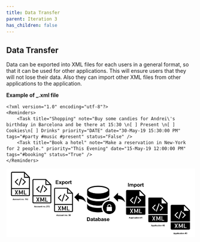 ```yaml
---
title: Data Transfer
parent: Iteration 3
has_children: false
---
```


## Data Transfer
Data can be exported into XML files for each users in a general format, so that it can be used for other applications. This will ensure users that they will not lose their data. Also they can import other XML files from other applications to the application.

**Example of _.xml file**
```
<?xml version="1.0" encoding="utf-8"?>
<Reminders>
	<Task title="Shopping" note="Buy some candies for Andrei\'s birthday in Barcelona and be there at 15:30 \n[ ] Present \n[ ] Cookies\n[ ] Drinks" priority="DATE" date="30-May-19 15:30:00 PM" tags="#party #music #present" status="False" />
	<Task title="Book a hotel" note="Make a reservation in New-York for 2 people." priority="This Evening" date="15-May-19 12:00:00 PM" tags="#booking" status="True" />
</Reminders>
```

![Import-Export](../../images/final-assignment/Import-Export.png)